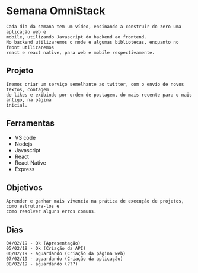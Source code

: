 # Semana OmniStack
    Cada dia da semana tem um vídeo, ensinando a construir do zero uma aplicação web e
    mobile, utilizando Javascript do backend ao frontend.
    No backend utilizaremos o node e algumas bibliotecas, enquanto no front utilizaremos
    react e react native, para web e mobile respectivamente.

## Projeto
    Iremos criar um serviço semelhante ao twitter, com o envio de novos textos, contagem
    de likes e exibindo por ordem de postagem, do mais recente para o mais antigo, na página
    inicial.

## Ferramentas

* VS code
* Nodejs
* Javascript
* React
* React Native
* Express

## Objetivos
    Aprender e ganhar mais vivencia na prática de execução de projetos, como estrutura-los e
    como resolver alguns erros comuns.

## Dias
    04/02/19 - Ok (Apresentação)
    05/02/19 - Ok (Criação da API)
    06/02/19 - aguardando (Criação da página web)
    07/02/19 - aguardando (Criação da aplicação)
    08/02/19 - aguardando (???)